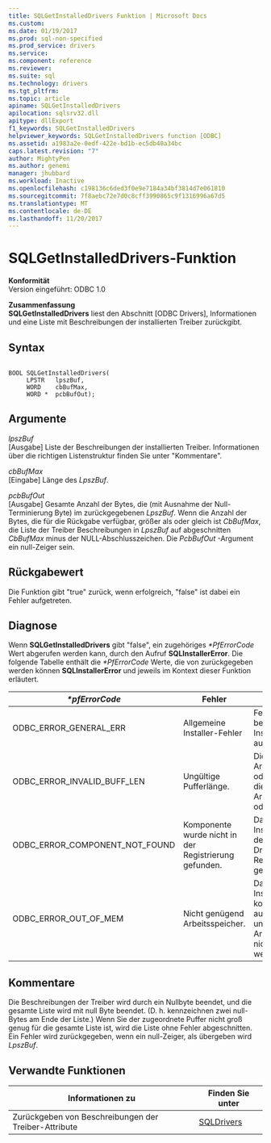 ```yaml
---
title: SQLGetInstalledDrivers Funktion | Microsoft Docs
ms.custom: 
ms.date: 01/19/2017
ms.prod: sql-non-specified
ms.prod_service: drivers
ms.service: 
ms.component: reference
ms.reviewer: 
ms.suite: sql
ms.technology: drivers
ms.tgt_pltfrm: 
ms.topic: article
apiname: SQLGetInstalledDrivers
apilocation: sqlsrv32.dll
apitype: dllExport
f1_keywords: SQLGetInstalledDrivers
helpviewer_keywords: SQLGetInstalledDrivers function [ODBC]
ms.assetid: a1983a2e-0edf-422e-bd1b-ec5db40a34bc
caps.latest.revision: "7"
author: MightyPen
ms.author: genemi
manager: jhubbard
ms.workload: Inactive
ms.openlocfilehash: c198136c6ded3f0e9e7184a34bf3814d7e061810
ms.sourcegitcommit: 7f8aebc72e7d0c8cff3990865c9f1316996a67d5
ms.translationtype: MT
ms.contentlocale: de-DE
ms.lasthandoff: 11/20/2017
---
```

# <a name="sqlgetinstalleddrivers-function"></a>SQLGetInstalledDrivers-Funktion
**Konformität**  
 Version eingeführt: ODBC 1.0  
  
 **Zusammenfassung**  
 **SQLGetInstalledDrivers** liest den Abschnitt [ODBC Drivers], Informationen und eine Liste mit Beschreibungen der installierten Treiber zurückgibt.  
  
## <a name="syntax"></a>Syntax  
  
```  
  
BOOL SQLGetInstalledDrivers(  
     LPSTR   lpszBuf,  
     WORD    cbBufMax,  
     WORD *  pcbBufOut);  
```  
  
## <a name="arguments"></a>Argumente  
 *lpszBuf*  
 [Ausgabe] Liste der Beschreibungen der installierten Treiber. Informationen über die richtigen Listenstruktur finden Sie unter "Kommentare".  
  
 *cbBufMax*  
 [Eingabe] Länge des *LpszBuf*.  
  
 *pcbBufOut*  
 [Ausgabe] Gesamte Anzahl der Bytes, die (mit Ausnahme der Null-Terminierung Byte) im zurückgegebenen *LpszBuf*. Wenn die Anzahl der Bytes, die für die Rückgabe verfügbar, größer als oder gleich ist *CbBufMax*, die Liste der Treiber Beschreibungen in *LpszBuf* auf abgeschnitten *CbBufMax* minus der NULL-Abschlusszeichen. Die *PcbBufOut* -Argument ein null-Zeiger sein.  
  
## <a name="returns"></a>Rückgabewert  
 Die Funktion gibt "true" zurück, wenn erfolgreich, "false" ist dabei ein Fehler aufgetreten.  
  
## <a name="diagnostics"></a>Diagnose  
 Wenn **SQLGetInstalledDrivers** gibt "false", ein zugehöriges  *\*PfErrorCode* Wert abgerufen werden kann, durch den Aufruf **SQLInstallerError**. Die folgende Tabelle enthält die  *\*PfErrorCode* Werte, die von zurückgegeben werden können **SQLInstallerError** und jeweils im Kontext dieser Funktion erläutert.  
  
|*\*pfErrorCode*|Fehler|Description|  
|---------------------|-----------|-----------------|  
|ODBC_ERROR_GENERAL_ERR|Allgemeine Installer-Fehler|Fehler für die kein bestimmtes Installationsfehler aufgetreten.|  
|ODBC_ERROR_INVALID_BUFF_LEN|Ungültige Pufferlänge.|Die *LpszBuf* Argument war NULL oder ungültig, oder die *CbBufMax* Argument war kleiner oder gleich 0.|  
|ODBC_ERROR_COMPONENT_NOT_FOUND|Komponente wurde nicht in der Registrierung gefunden.|Das Installationsprogramm den Abschnitt [ODBC Drivers] wurde in der Registrierung nicht gefunden.|  
|ODBC_ERROR_OUT_OF_MEM|Nicht genügend Arbeitsspeicher.|Das Installationsprogramm konnte die Funktion aufgrund unzureichenden Arbeitsspeichers nicht ausgeführt werden.|  
  
## <a name="comments"></a>Kommentare  
 Die Beschreibungen der Treiber wird durch ein Nullbyte beendet, und die gesamte Liste wird mit null Byte beendet. (D. h. kennzeichnen zwei null-Bytes am Ende der Liste.) Wenn Sie der zugeordnete Puffer nicht groß genug für die gesamte Liste ist, wird die Liste ohne Fehler abgeschnitten. Ein Fehler wird zurückgegeben, wenn ein null-Zeiger, als übergeben wird *LpszBuf*.  
  
## <a name="related-functions"></a>Verwandte Funktionen  
  
|Informationen zu|Finden Sie unter|  
|---------------------------|---------|  
|Zurückgeben von Beschreibungen der Treiber-Attribute|[SQLDrivers](../../../odbc/reference/syntax/sqldrivers-function.md)|
